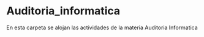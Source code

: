 # Auditoria_informatica
En esta carpeta se alojan las actividades de la materia Auditoria Informatica
